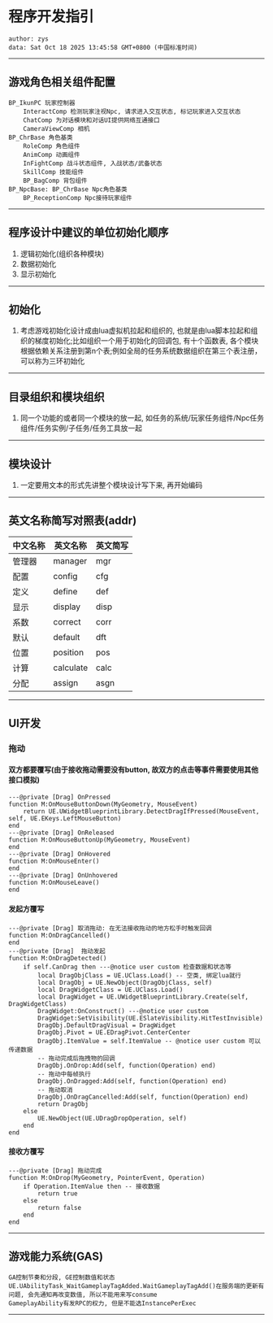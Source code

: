 
# 程序开发指引
```
author: zys
data: Sat Oct 18 2025 13:45:58 GMT+0800 (中国标准时间)
```
---
## 游戏角色相关组件配置
```
BP_IkunPC 玩家控制器
    InteractComp 检测玩家注视Npc, 请求进入交互状态, 标记玩家进入交互状态
    ChatComp 为对话模块和对话UI提供网络互通接口
    CameraViewComp 相机
BP_ChrBase 角色基类
    RoleComp 角色组件
    AnimComp 动画组件
    InFightComp 战斗状态组件, 入战状态/武备状态
    SkillComp 技能组件
    BP_BagComp 背包组件
BP_NpcBase: BP_ChrBase Npc角色基类
    BP_ReceptionComp Npc接待玩家组件
```
---
## 程序设计中建议的单位初始化顺序
1. 逻辑初始化(组织各种模块)
2. 数据初始化
3. 显示初始化
---
## 初始化
1. 考虑游戏初始化设计成由lua虚拟机拉起和组织的, 也就是由lua脚本拉起和组织的梯度初始化;比如组织一个用于初始化的回调包, 有十个函数表, 各个模块根据依赖关系注册到第n个表;例如全局的任务系统数据组织在第三个表注册，可以称为三环初始化
---
## 目录组织和模块组织
1. 同一个功能的或者同一个模块的放一起, 如任务的系统/玩家任务组件/Npc任务组件/任务实例/子任务/任务工具放一起
---
## 模块设计
1. 一定要用文本的形式先讲整个模块设计写下来, 再开始编码
---
## 英文名称简写对照表(addr)
|中文名称|英文名称|英文简写|
|-|-|-|
|管理器|manager|mgr|
|配置|config|cfg|
|定义|define|def|
|显示|display|disp|
|系数|correct|corr|
|默认|default|dft|
|位置|position|pos|
|计算|calculate|calc|
|分配|assign|asgn|
---
## UI开发
### 拖动
#### 双方都要覆写(由于接收拖动需要没有button, 故双方的点击等事件需要使用其他接口模拟)
```
---@private [Drag] OnPressed
function M:OnMouseButtonDown(MyGeometry, MouseEvent)
    return UE.UWidgetBlueprintLibrary.DetectDragIfPressed(MouseEvent, self, UE.EKeys.LeftMouseButton)
end
---@private [Drag] OnReleased
function M:OnMouseButtonUp(MyGeometry, MouseEvent)
end
---@private [Drag] OnHovered
function M:OnMouseEnter()
end
---@private [Drag] OnUnhovered
function M:OnMouseLeave()
end
```
#### 发起方覆写
```
---@private [Drag] 取消拖动: 在无法接收拖动的地方松手时触发回调
function M:OnDragCancelled()
end
---@private [Drag]  拖动发起
function M:OnDragDetected()
    if self.CanDrag then ---@notice user custom 检查数据和状态等
        local DragObjClass = UE.UClass.Load() -- 空类, 绑定lua就行
        local DragObj = UE.NewObject(DragObjClass, self)
        local DragWidgetClass = UE.UClass.Load()
        local DragWidget = UE.UWidgetBlueprintLibrary.Create(self, DragWidgetClass)
        DragWidget:OnConstruct() ---@notice user custom
        DragWidget:SetVisibility(UE.ESlateVisibility.HitTestInvisible)
        DragObj.DefaultDragVisual = DragWidget
        DragObj.Pivot = UE.EDragPivot.CenterCenter
        DragObj.ItemValue = self.ItemValue -- @notice user custom 可以传递数据
        -- 拖动完成后拖拽物的回调
        DragObj.OnDrop:Add(self, function(Operation) end)
        -- 拖动中每帧执行
        DragObj.OnDragged:Add(self, function(Operation) end)
        -- 拖动取消
        DragObj.OnDragCancelled:Add(self, function(Operation) end)
        return DragObj
    else
        UE.NewObject(UE.UDragDropOperation, self)
    end
end
```
#### 接收方覆写
```
---@private [Drag] 拖动完成
function M:OnDrop(MyGeometry, PointerEvent, Operation)
    if Operation.ItemValue then -- 接收数据
        return true
    else
        return false
    end
end
```
---
## 游戏能力系统(GAS)
```
GA控制节奏和分段, GE控制数值和状态
UE.UAbilityTask_WaitGameplayTagAdded.WaitGameplayTagAdd()在服务端的更新有问题, 会先通知再改变数值, 所以不能用来写consume
GameplayAbility有发RPC的权力, 但是不能选InstancePerExec
```
---